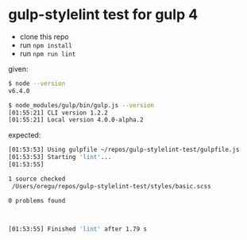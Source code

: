 # gulp-stylelint test for gulp 4

 - clone this repo
 - run `npm install`
 - run `npm run lint`

given:

```sh
$ node --version
v6.4.0

$ node_modules/gulp/bin/gulp.js --version
[01:55:21] CLI version 1.2.2
[01:55:21] Local version 4.0.0-alpha.2
```

expected:

```sh
[01:53:53] Using gulpfile ~/repos/gulp-stylelint-test/gulpfile.js
[01:53:53] Starting 'lint'...
[01:53:55]

1 source checked
 /Users/oregu/repos/gulp-stylelint-test/styles/basic.scss

0 problems found



[01:53:55] Finished 'lint' after 1.79 s
```
